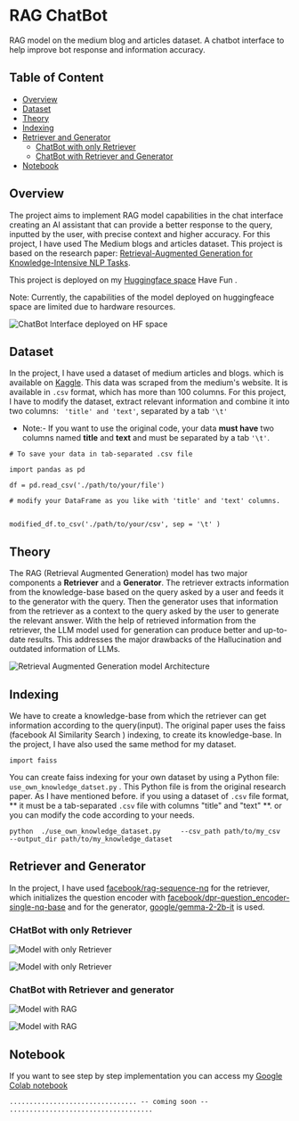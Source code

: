 # RAG ChatBot 

RAG model on the medium blog and articles dataset. A chatbot interface to help improve bot response and information accuracy.

## Table of Content
- [Overview](#overview)
- [Dataset](#dataset)
- [Theory](#theory)
- [Indexing](#indexing)
- [Retriever and Generator](#retriever-and-generator)
  - [ChatBot with only Retriever](#chatbot-with-only-retriever)
  - [ChatBot with Retriever and Generator](#chatbot-with-retriever-and-generator)
- [Notebook](#notebook)


## Overview

The project aims to implement RAG model capabilities in the chat interface creating an AI assistant that can provide a better response to the query, inputted by the user, with precise context and higher accuracy. For this project, I have used The Medium blogs and articles dataset. This project is based on the research paper: [Retrieval-Augmented Generation for Knowledge-Intensive NLP Tasks](https://arxiv.org/pdf/2005.11401).

This project is deployed on my [Huggingface space](https://huggingface.co/spaces/Baweja/RAG) Have Fun .

Note: Currently, the capabilities of the model deployed on huggingfeace space are limited due to hardware resources. 


![ChatBot Interface deployed on HF space](./asset/1.png)


## Dataset
In the project, I have used a dataset of medium articles and blogs. which is available on [Kaggle](https://www.kaggle.com/datasets/harrisonjansma/medium-stories). This data was scraped from the medium's website. It is available in `.csv` format, which has more than 100 columns. For this project, I have to modify the dataset, extract relevant information and combine it into two columns: ` 'title' and 'text'`, separated by a tab `'\t'`

 * Note:- If you want to use the original code, your data **must have** two columns named  **title** and **text** and must be separated by a tab `'\t'`.

```
# To save your data in tab-separated .csv file

import pandas as pd

df = pd.read_csv('./path/to/your/file')

# modify your DataFrame as you like with 'title' and 'text' columns.


modified_df.to_csv('./path/to/your/csv', sep = '\t' )
```

## Theory 

The RAG (Retrieval Augmented Generation) model has two major components a **Retriever** and a **Generator**.  The retriever extracts information from the knowledge-base based on the query asked by a user and feeds it to the generator with the query. Then the generator uses that information from the retriever as a context to the query asked by the user to generate the relevant answer. With the help of retrieved information from the retriever, the LLM model used for generation can produce better and up-to-date results. This addresses the major drawbacks of the Hallucination and outdated information of LLMs. 


![Retrieval Augmented Generation model Architecture](./assets/6.png)




## Indexing

We have to create a knowledge-base from which the retriever can get information according to the query(input). The original paper uses the faiss (facebook AI Similarity Search ) indexing, to create its knowledge-base. In the project, I have also used the same method for my dataset. 

```
import faiss

```

You can create faiss indexing for your own dataset by using a Python file: `use_own_knowledge_datset.py` . This Python file is from the original research paper.  As I have mentioned before. if you using a dataset of `.csv` file format, ** it must be a tab-separated `.csv` file with columns "title" and "text" **. or you can modify the code according to your needs.

```
python  ./use_own_knowledge_dataset.py     --csv_path path/to/my_csv     --output_dir path/to/my_knowledge_dataset 

```

## Retriever and Generator

In the project, I have used [facebook/rag-sequence-nq](https://huggingface.co/facebook/rag-sequence-base) for the retriever, which initializes the question encoder with [facebook/dpr-question_encoder-single-nq-base](https://huggingface.co/facebook/dpr-question_encoder-single-nq-base) and for the generator, [google/gemma-2-2b-it](https://huggingface.co/google/gemma-2-2b-it) is used.

### CHatBot with only Retriever

![Model with only Retriever](./asset/2.png)

![Model with only Retriever](./asset/3.png)

### ChatBot with Retriever and generator

![ Model with RAG](./asset/4.png)

![Model with RAG](./asset/5.png)


## Notebook

If you want to see step by step implementation you can access my [Google Colab notebook]()

```
................................ -- coming soon -- ....................................
```
